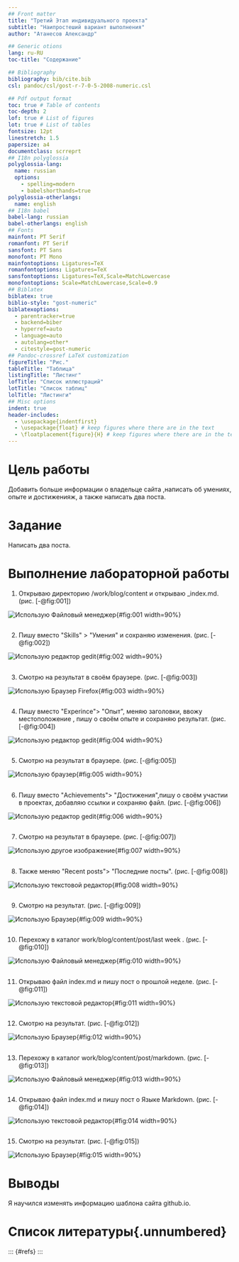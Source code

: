 ```yaml
---
## Front matter
title: "Третий Этап индивидуального проекта"
subtitle: "Наипростеший вариант выполнения"
author: "Атанесов Александр"

## Generic otions
lang: ru-RU
toc-title: "Содержание"

## Bibliography
bibliography: bib/cite.bib
csl: pandoc/csl/gost-r-7-0-5-2008-numeric.csl

## Pdf output format
toc: true # Table of contents
toc-depth: 2
lof: true # List of figures
lot: true # List of tables
fontsize: 12pt
linestretch: 1.5
papersize: a4
documentclass: scrreprt
## I18n polyglossia
polyglossia-lang:
  name: russian
  options:
	- spelling=modern
	- babelshorthands=true
polyglossia-otherlangs:
  name: english
## I18n babel
babel-lang: russian
babel-otherlangs: english
## Fonts
mainfont: PT Serif
romanfont: PT Serif
sansfont: PT Sans
monofont: PT Mono
mainfontoptions: Ligatures=TeX
romanfontoptions: Ligatures=TeX
sansfontoptions: Ligatures=TeX,Scale=MatchLowercase
monofontoptions: Scale=MatchLowercase,Scale=0.9
## Biblatex
biblatex: true
biblio-style: "gost-numeric"
biblatexoptions:
  - parentracker=true
  - backend=biber
  - hyperref=auto
  - language=auto
  - autolang=other*
  - citestyle=gost-numeric
## Pandoc-crossref LaTeX customization
figureTitle: "Рис."
tableTitle: "Таблица"
listingTitle: "Листинг"
lofTitle: "Список иллюстраций"
lotTitle: "Список таблиц"
lolTitle: "Листинги"
## Misc options
indent: true
header-includes:
  - \usepackage{indentfirst}
  - \usepackage{float} # keep figures where there are in the text
  - \floatplacement{figure}{H} # keep figures where there are in the text
---
```


# Цель работы

Добавить больше информации о владельце сайта ,написать об умениях, опыте и достиженияж, а также написать два поста.

# Задание

Написать два поста.

# Выполнение лабораторной работы

1. Открываю директорию /work/blog/content и открываю _index.md. (рис. [-@fig:001])

![ Использую Файловый менеджер ](image/1.png){#fig:001 width=90%}

##

2. Пишу вместо "Skills" > "Умения" и сохраняю изменения. (рис. [-@fig:002])

![ Использую редактор gedit ](image/2.png){#fig:002 width=90%}

##

3. Смотрю на результат в своём браузере. (рис. [-@fig:003])

![ Использую Браузер Firefox ](image/3.png){#fig:003 width=90%}

##

4. Пишу вместо "Experince"> "Опыт", меняю заголовки, ввожу местоположение , пишу о своём опыте и сохраняю результат. (рис. [-@fig:004]) 

![ Использую редактор gedit ](image/4.png){#fig:004 width=90%}

##

5. Смотрю на результат в браузере. (рис. [-@fig:005])

![ Использую браузер ](image/5.png){#fig:005 width=90%}

##

6. Пишу вместо "Achievements"> "Достижения",пишу о своём участии в проектах, добавляю ссылки и сохраняю файл. (рис. [-@fig:006])

![ Использую редактор gedit ](image/6.png){#fig:006 width=90%}

##

7. Смотрю на результат в браузере. (рис. [-@fig:007])

![ Использую другое изображение ](image/7.png){#fig:007 width=90%}

##

8.  Также меняю "Recent posts"> "Последние посты". (рис. [-@fig:008])

![ Использую текстовой редактор ](image/8.png){#fig:008 width=90%}

##

9. Смотрю на результат. (рис. [-@fig:009])

![ Использую Браузер ](image/9.png){#fig:009 width=90%}

##

10. Перехожу в каталог work/blog/content/post/last week . (рис. [-@fig:010])

![ Использую Файловый менеджер ](image/10.png){#fig:010 width=90%}

##

11. Открываю файл index.md и пишу пост о прошлой неделе. (рис. [-@fig:011])

![ Использую текстовой редактор ](image/11.png){#fig:011 width=90%}

##

12. Смотрю на результат. (рис. [-@fig:012])

![ Использую Браузер ](image/12.png){#fig:012 width=90%}

##

13. Перехожу в каталог work/blog/content/post/markdown. (рис. [-@fig:013])

![ Использую Файловый менеджер ](image/13.png){#fig:013 width=90%}

##

14. Открываю файл index.md и пишу пост о Языке Markdown. (рис. [-@fig:014])

![ Использую текстовой редактор ](image/14.png){#fig:014 width=90%}

##

15. Смотрю на результат. (рис. [-@fig:015])

![ Использую Браузер ](image/15.png){#fig:015 width=90%}

# Выводы

Я научился изменять информацию шаблона сайта github.io.

# Список литературы{.unnumbered}

::: {#refs}
:::
